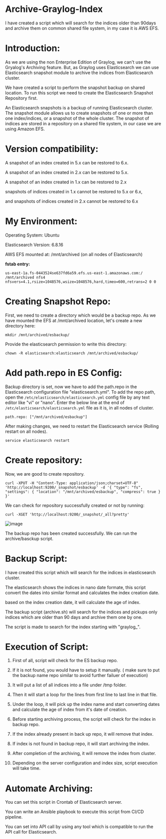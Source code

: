 # Archive-Graylog-Index
I have created a script which will search for the indices older than 90days and archive them on common shared file system, in my case it is AWS EFS.

# Introduction:
As we are using the non Enterprise Edition of Graylog, we can't use the Gryalog's Archiving feature.
But, as Graylog uses Elasticsearch we can use Elasticsearch snapshot module to archive the indices from Elasticsearch cluster.

We have created a script to perform the snapshot backup on shared location.
To run this script we need to create the Elasticsearch Snapshot Repository first.

An Elasticsearch snapshots is a backup of running Elasticsearch cluster.
The snapshot module allows us to create snapshots of one or more than one index/indices, or a snapshot of the whole cluster.
The snapshot of indices are stored in a repository on a shared file system, in our case we are using Amazon EFS.

# Version compatibility:
A snapshot of an index created in 5.x can be restored to 6.x.

A snapshot of an index created in 2.x can be restored to 5.x.

A snapshot of an index created in 1.x can be restored to 2.x

snapshots of indices created in 1.x cannot be restored to 5.x or 6.x,

and snapshots of indices created in 2.x cannot be restored to 6.x

# My Environment:
Operating System: Ubuntu

Elasticsearch Version: 6.8.16

AWS EFS mounted at: /mnt/archived (on all nodes of Elasticsearch)

**fstab entry:**

`us-east-1a.fs-0443524se637fd6a59.efs.us-east-1.amazonaws.com:/ /mnt/archived nfs4 nfsvers=4.1,rsize=1048576,wsize=1048576,hard,timeo=600,retrans=2 0 0`

# Creating Snapshot Repo:

First, we need to create a directory which would be a backup repo.
As we have mounted the EFS at /mnt/archived location, let's create a new directory here:

`mkdir /mnt/archived/esbackup/`

Provide the elasticsearch permission to write this directory:

`chown -R elasticsearch:elasticsearch /mnt/archived/esbackup/`

# Add path.repo in ES Config:

Backup directory is set, now we have to add the path.repo in the Elasticsearch configuration file "elasticsearch.yml".
To add the repo path, open the `/etc/elasticsearch/elasticsearch.yml` config file by any text editor like "vi" or "nano".
Enter the below line at the end of `/etc/elasticsearch/elasticsearch.yml` file as it is, in all nodes of cluster.

`path.repo: ["/mnt/archived/esbackup"]`

After making changes, we need to restart the Elasticsearch service (Rolling restart on all nodes).

`service elasticsearch restart`

# Create repository:

Now, we are good to create repository.

`curl -XPUT -H "Content-Type: application/json;charset=UTF-8" 'http://localhost:9200/_snapshot/esbackup' -d '{ "type": "fs", "settings": { "location": "/mnt/archived/esbackup", "compress": true } }'`

We can check for repository successfully created or not by running:

`curl -XGET 'http://localhost:9200/_snapshot/_all?pretty'`

![image](https://user-images.githubusercontent.com/10260610/148056908-0a01dbda-813a-4b6b-889f-9588d77287ba.png)

The backup repo has been created successfully.
We can run the archive/basckup script.

# Backup Script:

I have created this script which will search for the indices in elasticsearch cluster.

The elasticsearch shows the indices in nano date formate, this script convert the dates into similar format and calculates the index creation date.

based on the index creation date, it will calculate the age of index.

The backup script (archive.sh) will search for the indices and pickups only indices which are older than 90 days and archive them one by one.

The script is made to search for the index starting with "graylog_".

# Execution of Script:
1. First of all, script will check for the ES backup repo.

2. If it is not found, you would have to setup it manually. ( make sure to put the backup name repo similar to avoid further failuer of execution)

3. It will put a list of all indices into a file under /tmp folder.

4. Then it will start a loop for the lines from first line to last line in that file.

5. Under the loop, it will pick up the index name and start converting dates and calculate the age of index from it's date of creation.

6. Before starting archiving process, the script will check for the index in backup repo.

7. If the index already present in back up repo, it will remove that index.

8. If index is not found in backup repo, it will start archiving the index.

9. After completion of the archiving, it will remove the index from cluster.

10. Depending on the server configuration and index size, script execution will take time.

# Automate Archiving:

You can set this script in Crontab of Elasticsearch server.

You can write an Ansible playbook to execute this script from CI/CD pipeline.

You can set into API call by using any tool which is compatible to run the API call for Elasticsearch.

